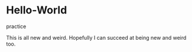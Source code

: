 # Hello-World
practice

This is all new and weird. Hopefully I can succeed at being new and weird too.
